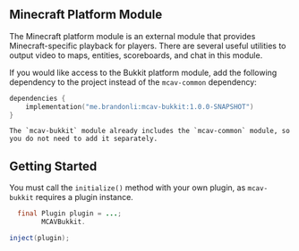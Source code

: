 ## Minecraft Platform Module

The Minecraft platform module is an external module that provides Minecraft-specific playback for
players. There are several useful utilities to output video to maps, entities, scoreboards, and chat in this module.

If you would like access to the Bukkit platform module, add the following dependency to the project instead of the
`mcav-common` dependency:

```kts
dependencies {
    implementation("me.brandonli:mcav-bukkit:1.0.0-SNAPSHOT")
}
```

```{note}
The `mcav-bukkit` module already includes the `mcav-common` module, so you do not need to add it separately.
```

## Getting Started

You must call the `initialize()` method with your own plugin, as `mcav-bukkit` requires a plugin instance.

```java
  final Plugin plugin = ...;
        MCAVBukkit.

inject(plugin);
```